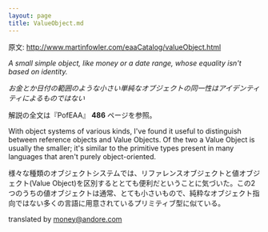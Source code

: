 ```yaml
---
layout: page
title: ValueObject.md
---
```


原文: http://www.martinfowler.com/eaaCatalog/valueObject.html

*A small simple object, like money or a date range, whose equality isn't based on identity.*

*お金とか日付の範囲のような小さい単純なオブジェクトの同一性はアイデンティティによるものではない*

解説の全文は『PofEAA』 **486** ページを参照。

With object systems of various kinds, I've found it useful to distinguish between reference objects and Value Objects. Of the two a Value Object is usually the smaller; it's similar to the primitive types present in many languages that aren't purely object-oriented.

様々な種類のオブジェクトシステムでは、リファレンスオブジェクトと値オブジェクト(Value Object)を区別するととても便利だということに気づいた。この2つのうちの値オブジェクトは通常、とても小さいもので、純粋なオブジェクト指向ではない多くの言語に用意されているプリミティブ型に似ている。

translated by money@andore.com
